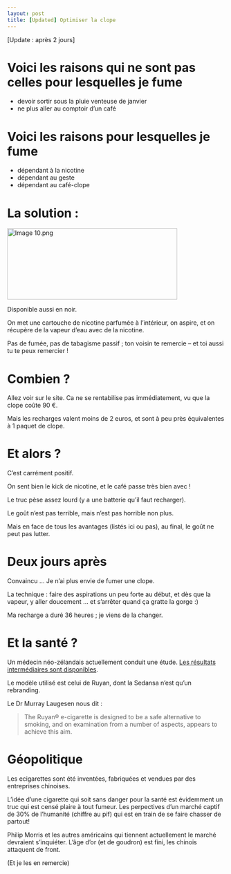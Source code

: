 ```yaml
---
layout: post
title: [Updated] Optimiser la clope
---
```

<p>[Update : après 2 jours]</p>

<h1>Voici les raisons qui ne sont pas celles pour lesquelles je fume</h1>

<ul>
<li>devoir sortir sous la pluie venteuse de janvier</li>
<li>ne plus aller au comptoir d&#8217;un café</li>
</ul>

<h1>Voici les raisons pour lesquelles je fume</h1>

<ul>
<li>dépendant à la nicotine</li>
<li>dépendant au geste</li>
<li>dépendant au café-clope</li>
</ul>

<h1>La solution :</h1>

<p><a href="http://www.sedansa.be/shop/start.asp">
<img src="/assets/2008/3/28/Image_10.png" alt="Image 10.png" border="0" width="393" height="165" />
</a></p>

<p>Disponible aussi en noir.</p>

<p>On met une cartouche de nicotine parfumée à l&#8217;intérieur, on aspire, et on récupère de la vapeur d&#8217;eau avec de la nicotine.</p>

<p>Pas de fumée, pas de tabagisme passif ; ton voisin te remercie &#8211; et toi aussi tu te peux remercier !</p>

<h1>Combien ?</h1>

<p>Allez voir sur le site. Ca ne se rentabilise pas immédiatement, vu que la clope coûte 90 €.</p>

<p>Mais les recharges valent moins de 2 euros, et sont à peu près équivalentes à 1 paquet de clope.</p>

<h1>Et alors ?</h1>

<p>C&#8217;est carrément positif. </p>

<p>On sent bien le kick de nicotine, et le café passe très bien avec !</p>

<p>Le truc pèse assez lourd (y a une batterie qu&#8217;il faut recharger).</p>

<p>Le goût n&#8217;est pas terrible, mais n&#8217;est pas horrible non plus.</p>

<p>Mais en face de tous les avantages (listés ici ou pas), au final, le goût ne peut pas lutter.</p>

<h1>Deux jours après</h1>

<p>Convaincu &#8230; Je n&#8217;ai plus envie de fumer une clope.</p>

<p>La technique : faire des aspirations un peu forte au début, et dès que la vapeur, y aller doucement &#8230; et s&#8217;arrêter quand ça gratte la gorge :)</p>

<p>Ma recharge a duré 36 heures ; je viens de la changer.</p>

<h1>Et la santé ?</h1>

<p>Un médecin néo-zélandais actuellement conduit une étude. <a href="http://www.theruyanmedia.com/uploads/REC-NZInterim_Report.pdf">Les résultats intermédiaires sont disponibles</a>.</p>

<p>Le modèle utilisé est celui de Ruyan, dont la Sedansa n&#8217;est qu&#8217;un rebranding.</p>

<p>Le Dr Murray Laugesen nous dit :</p>

<blockquote>
    <p>The Ruyan® e-cigarette is designed to be a safe alternative to smoking, and on examination from a number of aspects, appears to achieve this aim.</p>
</blockquote>

<h1>Géopolitique</h1>

<p>Les ecigarettes sont été inventées, fabriquées et vendues par des entreprises chinoises.</p>

<p>L&#8217;idée d&#8217;une cigarette qui soit sans danger pour la santé est évidemment un truc qui est censé plaire à tout fumeur. Les perpectives d&#8217;un marché captif de 30% de l&#8217;humanité (chiffre au pif) qui est en train de se faire chasser de partout!</p>

<p>Philip Morris et les autres américains qui tiennent actuellement le marché devraient s&#8217;inquiéter. L&#8217;âge d&#8217;or (et de goudron) est fini, les chinois attaquent de front.</p>

<p>(Et je les en remercie)</p>      
